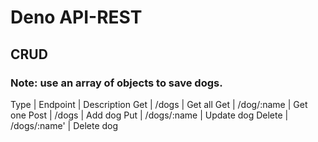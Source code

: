 
# Deno API-REST

## CRUD 

### Note: use an array of objects to save dogs. 

Type | Endpoint | Description
Get | /dogs | Get all 
Get | /dog/:name | Get one
Post | /dogs | Add dog
Put | /dogs/:name | Update dog
Delete | /dogs/:name' | Delete dog
